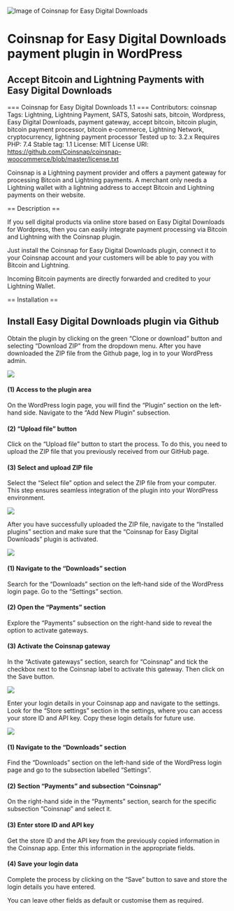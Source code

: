 ![Image of Coinsnap for Easy Digital Downloads](https://coinsnap.io/wp-content/uploads/2024/01/coinsnap-for-easydigitaldownload.png)
# Coinsnap for Easy Digital Downloads payment plugin in WordPress #
## Accept Bitcoin and Lightning Payments with Easy Digital Downloads ##


=== Coinsnap for Easy Digital Downloads 1.1 ===
Contributors: coinsnap
Tags: Lightning, Lightning Payment, SATS, Satoshi sats, bitcoin, Wordpress, Easy Digital Downloads, payment gateway, accept bitcoin, bitcoin plugin, bitcoin payment processor, bitcoin e-commerce, Lightning Network, cryptocurrency, lightning payment processor
Tested up to: 3.2.x
Requires PHP: 7.4
Stable tag: 1.1
License: MIT
License URI: https://github.com/Coinsnap/coinsnap-woocommerce/blob/master/license.txt

Coinsnap is a Lightning payment provider and offers a payment gateway for processing Bitcoin and Lightning payments. A merchant only needs a Lightning wallet with a lightning address to accept Bitcoin and Lightning payments on their website.

== Description ==

If you sell digital products via online store based on Easy Digital Downloads for Wordpress, then you can easily integrate payment processing via Bitcoin and Lightning with the Coinsnap plugin.

Just install the Coinsnap for Easy Digital Downloads plugin, connect it to your Coinsnap account and your customers will be able to pay you with Bitcoin and Lightning.

Incoming Bitcoin payments are directly forwarded and credited to your Lightning Wallet.

== Installation ==

## Install Easy Digital Downloads plugin via Github ##

Obtain the plugin by clicking on the green “Clone or download” button and selecting “Download ZIP” from the dropdown menu. After you have downloaded the ZIP file from the Github page, log in to your WordPress admin.

![](https://coinsnap.io/wp-content/uploads/2024/01/Screenshot-2024-01-19-at-13.55.00.png)

#### (1) Access to the plugin area ####
On the WordPress login page, you will find the “Plugin” section on the left-hand side. Navigate to the “Add New Plugin” subsection.

#### (2) “Upload file” button ####
Click on the “Upload file” button to start the process. To do this, you need to upload the ZIP file that you previously received from our GitHub page.

#### (3) Select and upload ZIP file ####
Select the “Select file” option and select the ZIP file from your computer. This step ensures seamless integration of the plugin into your WordPress environment.

![](https://coinsnap.io/wp-content/uploads/2024/01/Screenshot-2024-01-19-at-13.55.23-1.png)

After you have successfully uploaded the ZIP file, navigate to the “Installed plugins” section and make sure that the “Coinsnap for Easy Digital Downloads” plugin is activated.

![](https://coinsnap.io/wp-content/uploads/2024/01/Screenshot-2024-01-19-at-13.55.55.png)

#### (1) Navigate to the “Downloads” section ####
Search for the “Downloads” section on the left-hand side of the WordPress login page. Go to the “Settings” section.

#### (2) Open the “Payments” section ####
Explore the “Payments” subsection on the right-hand side to reveal the option to activate gateways.

#### (3) Activate the Coinsnap gateway ####
In the “Activate gateways” section, search for “Coinsnap” and tick the checkbox next to the Coinsnap label to activate this gateway. Then click on the Save button.

![](https://coinsnap.io/wp-content/uploads/2023/11/Screenshot-2023-11-30-at-10.22.46.png)

Enter your login details in your Coinsnap app and navigate to the settings. Look for the “Store settings” section in the settings, where you can access your store ID and API key. Copy these login details for future use.

![](https://coinsnap.io/wp-content/uploads/2024/01/Screenshot-2024-01-19-at-13.56.42.png)

#### (1) Navigate to the “Downloads” section ####
Find the “Downloads” section on the left-hand side of the WordPress login page and go to the subsection labelled “Settings”.

#### (2) Section “Payments” and subsection “Coinsnap” ####
On the right-hand side in the “Payments” section, search for the specific subsection “Coinsnap” and select it.

#### (3) Enter store ID and API key ####
Get the store ID and the API key from the previously copied information in the Coinsnap app. Enter this information in the appropriate fields.

#### (4) Save your login data ####
Complete the process by clicking on the “Save” button to save and store the login details you have entered.

You can leave other fields as default or customise them as required.
